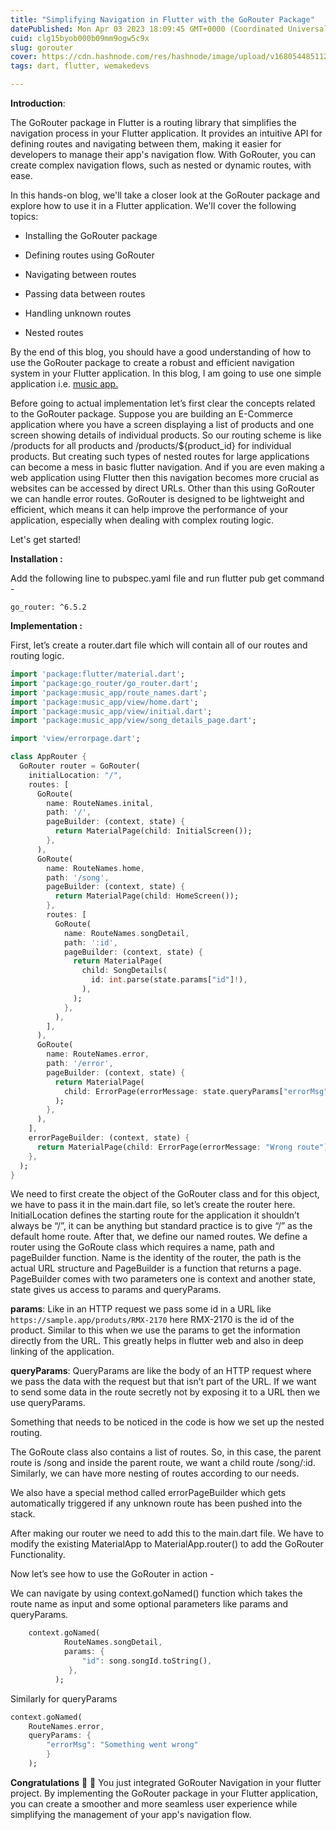 ```yaml
---
title: "Simplifying Navigation in Flutter with the GoRouter Package"
datePublished: Mon Apr 03 2023 18:09:45 GMT+0000 (Coordinated Universal Time)
cuid: clg15byob000b09mm9ogw5c9x
slug: gorouter
cover: https://cdn.hashnode.com/res/hashnode/image/upload/v1680544851127/339e3e1c-e4f2-4939-8046-4b43947f179a.jpeg
tags: dart, flutter, wemakedevs

---
```


**Introduction**:

The GoRouter package in Flutter is a routing library that simplifies the navigation process in your Flutter application. It provides an intuitive API for defining routes and navigating between them, making it easier for developers to manage their app's navigation flow. With GoRouter, you can create complex navigation flows, such as nested or dynamic routes, with ease.

In this hands-on blog, we'll take a closer look at the GoRouter package and explore how to use it in a Flutter application. We'll cover the following topics:

* Installing the GoRouter package
    
* Defining routes using GoRouter
    
* Navigating between routes
    
* Passing data between routes
    
* Handling unknown routes
    
* Nested routes
    

By the end of this blog, you should have a good understanding of how to use the GoRouter package to create a robust and efficient navigation system in your Flutter application. In this blog, I am going to use one simple application i.e. [music app.](https://github.com/PranavMasekar/Music-App/tree/Riverpod)

Before going to actual implementation let’s first clear the concepts related to the GoRouter package. Suppose you are building an E-Commerce application where you have a screen displaying a list of products and one screen showing details of individual products. So our routing scheme is like /products for all products and /products/${product\_id} for individual products. But creating such types of nested routes for large applications can become a mess in basic flutter navigation. And if you are even making a web application using Flutter then this navigation becomes more crucial as websites can be accessed by direct URLs. Other than this using GoRouter we can handle error routes. GoRouter is designed to be lightweight and efficient, which means it can help improve the performance of your application, especially when dealing with complex routing logic.

Let's get started!

**Installation :** 

Add the following line to pubspec.yaml file and run flutter pub get command - 

`go_router: ^6.5.2`

**Implementation :** 

First, let’s create a router.dart file which will contain all of our routes and routing logic. 

```dart
import 'package:flutter/material.dart';
import 'package:go_router/go_router.dart';
import 'package:music_app/route_names.dart';
import 'package:music_app/view/home.dart';
import 'package:music_app/view/initial.dart';
import 'package:music_app/view/song_details_page.dart';

import 'view/errorpage.dart';

class AppRouter {
  GoRouter router = GoRouter(
    initialLocation: "/",
    routes: [
      GoRoute(
        name: RouteNames.inital,
        path: '/',
        pageBuilder: (context, state) {
          return MaterialPage(child: InitialScreen());
        },
      ),
      GoRoute(
        name: RouteNames.home,
        path: '/song',
        pageBuilder: (context, state) {
          return MaterialPage(child: HomeScreen());
        },
        routes: [
          GoRoute(
            name: RouteNames.songDetail,
            path: ':id',
            pageBuilder: (context, state) {
              return MaterialPage(
                child: SongDetails(
                  id: int.parse(state.params["id"]!),
                ),
              );
            },
          ),
        ],
      ),
      GoRoute(
        name: RouteNames.error,
        path: '/error',
        pageBuilder: (context, state) {
          return MaterialPage(
            child: ErrorPage(errorMessage: state.queryParams["errorMsg"]!),
          );
        },
      ),
    ],
    errorPageBuilder: (context, state) {
      return MaterialPage(child: ErrorPage(errorMessage: "Wrong route"));
    },
  );
}
```

We need to first create the object of the GoRouter class and for this object, we have to pass it in the main.dart file, so let’s create the router here. InitialLocation defines the starting route for the application it shouldn’t always be “/”, it can be anything but standard practice is to give “/” as the default home route. After that, we define our named routes. We define a router using the GoRoute class which requires a name, path and pageBuilder function. Name is the identity of the router, the path is the actual URL structure and PageBuilder is a function that returns a page. PageBuilder comes with two parameters one is context and another state, state gives us access to params and queryParams. 

**params**: Like in an HTTP request we pass some id in a URL like `https://sample.app/produts/RMX-2170` here RMX-2170 is the id of the product. Similar to this when we use the params to get the information directly from the URL. This greatly helps in flutter web and also in deep linking of the application.

**queryParams**: QueryParams are like the body of an HTTP request where we pass the data with the request but that isn’t part of the URL. If we want to send some data in the route secretly not by exposing it to a URL then we use queryParams.

Something that needs to be noticed in the code is how we set up the nested routing.

The GoRoute class also contains a list of routes. So, in this case, the parent route is /song and inside the parent route, we want a child route /song/:id. Similarly, we can have more nesting of routes according to our needs.

We also have a special method called errorPageBuilder which gets automatically triggered if any unknown route has been pushed into the stack. 

After making our router we need to add this to the main.dart file. We have to modify the existing MaterialApp to MaterialApp.router() to add the GoRouter Functionality.

Now let’s see how to use the GoRouter in action - 

We can navigate by using context.goNamed() function which takes the route name as input and some optional parameters like params and queryParams.

```dart
    context.goNamed(
            RouteNames.songDetail,
            params: {
                "id": song.songId.toString(),
             },
          );
```

Similarly for queryParams 

```dart
context.goNamed(
    RouteNames.error, 
    queryParams: {
        "errorMsg": "Something went wrong"
        }
    );
```

**Congratulations** 🥳 🥳 You just integrated GoRouter Navigation in your flutter project. By implementing the GoRouter package in your Flutter application, you can create a smoother and more seamless user experience while simplifying the management of your app's navigation flow.